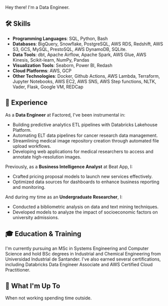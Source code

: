 Hey there! I'm a Data Engineer.

## 🛠 Skills
- **Programming Languages**: SQL, Python, Bash
- **Databases**: BigQuery, Snowflake, PostgreSQL, AWS RDS, Redshift, AWS S3, GCS, MySQL, PrestoSQL, AWS DynamoDB, SQLite.
- **Data Tools**: dbt, Apache Airflow, Apache Spark, AWS Glue, AWS Kinesis, Scikit-learn, NumPy, Pandas
- **Visualization Tools**: Seaborn, Power BI, Redash
- **Cloud Platforms**: AWS, GCP
- **Other Technologies**: Docker, Github Actions, AWS Lambda, Terraform, Jupyter Notebooks, AWS EC2, AWS SNS, AWS Step functions, NLTK, Vader, Flask, Google VM, REDCap

## 💼 Experience
As a **Data Engineer** at Factored, I've been instrumental in:
- Building predictive analytics ETL pipelines with Databricks Lakehouse Platform.
- Automating ELT data pipelines for cancer research data management.
- Streamlining medical image repository creation through automated file upload workflows.
- Developing web applications for medical researchers to access and annotate high-resolution images.

Previously, as a **Business Intelligence Analyst** at Beat App, I:
- Crafted pricing proposal models to launch new services effectively.
- Optimized data sources for dashboards to enhance business reporting and monitoring.

And during my time as an **Undergraduate Researcher**, I:
- Conducted a bibliometric analysis on data and text mining techniques.
- Developed models to analyze the impact of socioeconomic factors on university admissions.

## 🎓 Education & Training
I'm currently pursuing an MSc in Systems Engineering and Computer Science and hold BSc degrees in Industrial and Chemical Engineering from Universidad Industrial de Santander. I've also earned several certifications, including Databricks Data Engineer Associate and AWS Certified Cloud Practitioner.

## 🌱 What I'm Up To
When not working spending time outside.
